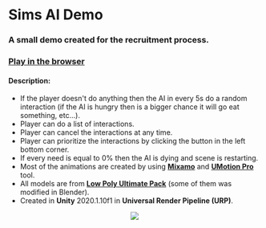 # Sims AI Demo
### A small demo created for the recruitment process.

### <a href="https://oxygenium.itch.io/sims-ai-demo"><b>Play in the browser</b></a>

#### Description:
- If the player doesn't do anything then the AI in every 5s do a random interaction (if the AI is hungry then is a bigger chance it will go eat something, etc...).
- Player can do a list of interactions.
- Player can cancel the interactions at any time.
- Player can prioritize the interactions by clicking the button in the left bottom corner.
- If every need is equal to 0% then the AI is dying and scene is restarting.
- Most of the animations are created by using <a href="https://www.mixamo.com"><b>Mixamo</b></a> and <a href="https://assetstore.unity.com/packages/tools/animation/umotion-pro-animation-editor-95991"><b>UMotion Pro</b></a> tool.
- All models are from <a href="https://assetstore.unity.com/packages/3d/props/low-poly-ultimate-pack-54733"><b>Low Poly Ultimate Pack</b></a> (some of them was modified in Blender).
- Created in **Unity** 2020.1.10f1 in **Universal Render Pipeline (URP)**.


<p align="center">
  <img src="https://i.imgur.com/vor9gnO.png">
</p>
